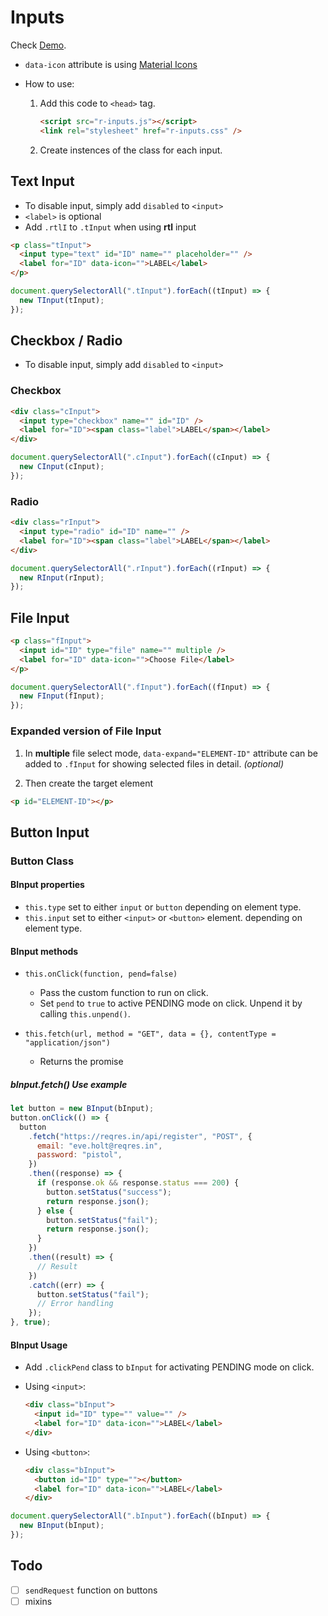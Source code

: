 # Inputs

Check [Demo](https://drastraa.github.io/Inputs).

- `data-icon` attribute is using [Material Icons](https://fonts.google.com/icons "Material icons reference")
- How to use:

  1. Add this code to `<head>` tag.

     ```html
     <script src="r-inputs.js"></script>
     <link rel="stylesheet" href="r-inputs.css" />
     ```

  2. Create instences of the class for each input.

## Text Input

- To disable input, simply add `disabled` to `<input>`
- `<label>` is optional
- Add `.rtlI` to `.tInput` when using **rtl** input

```html
<p class="tInput">
  <input type="text" id="ID" name="" placeholder="" />
  <label for="ID" data-icon="">LABEL</label>
</p>
```

```javascript
document.querySelectorAll(".tInput").forEach((tInput) => {
  new TInput(tInput);
});
```

## Checkbox / Radio

- To disable input, simply add `disabled` to `<input>`

### Checkbox

```html
<div class="cInput">
  <input type="checkbox" name="" id="ID" />
  <label for="ID"><span class="label">LABEL</span></label>
</div>
```

```javascript
document.querySelectorAll(".cInput").forEach((cInput) => {
  new CInput(cInput);
});
```

### Radio

```html
<div class="rInput">
  <input type="radio" id="ID" name="" />
  <label for="ID"><span class="label">LABEL</span></label>
</div>
```

```javascript
document.querySelectorAll(".rInput").forEach((rInput) => {
  new RInput(rInput);
});
```

## File Input

```html
<p class="fInput">
  <input id="ID" type="file" name="" multiple />
  <label for="ID" data-icon="">Choose File</label>
</p>
```

```javascript
document.querySelectorAll(".fInput").forEach((fInput) => {
  new FInput(fInput);
});
```

### Expanded version of File Input

1. In **multiple** file select mode, `data-expand="ELEMENT-ID"` attribute can be added to `.fInput` for showing selected files in detail. _(optional)_

2. Then create the target element

```html
<p id="ELEMENT-ID"></p>
```

## Button Input

### Button Class

#### BInput properties

- `this.type` set to either `input` or `button` depending on element type.
- `this.input` set to either `<input>` or `<button>` element. depending on element type.

#### BInput methods

- `this.onClick(function, pend=false)`

  - Pass the custom function to run on click.
  - Set `pend` to `true` to active PENDING mode on click. Unpend it by calling `this.unpend()`.

- `this.fetch(url, method = "GET", data = {}, contentType = "application/json")`

  - Returns the promise

##### bInput.fetch() Use example

```javascript
let button = new BInput(bInput);
button.onClick(() => {
  button
    .fetch("https://reqres.in/api/register", "POST", {
      email: "eve.holt@reqres.in",
      password: "pistol",
    })
    .then((response) => {
      if (response.ok && response.status === 200) {
        button.setStatus("success");
        return response.json();
      } else {
        button.setStatus("fail");
        return response.json();
      }
    })
    .then((result) => {
      // Result
    })
    .catch((err) => {
      button.setStatus("fail");
      // Error handling
    });
}, true);
```

#### BInput Usage

- Add `.clickPend` class to `bInput` for activating PENDING mode on click.

- Using `<input>`:

  ```html
  <div class="bInput">
    <input id="ID" type="" value="" />
    <label for="ID" data-icon="">LABEL</label>
  </div>
  ```

- Using `<button>`:

  ```html
  <div class="bInput">
    <button id="ID" type=""></button>
    <label for="ID" data-icon="">LABEL</label>
  </div>
  ```

```javascript
document.querySelectorAll(".bInput").forEach((bInput) => {
  new BInput(bInput);
});
```

## Todo

- [ ] `sendRequest` function on buttons
- [ ] mixins
